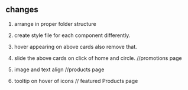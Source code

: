 ## changes

1. arrange in proper folder structure
2. create style file for each component differently.



1. hover appearing on above cards also remove that.
2. slide the above cards on click of home and circle. //promotions page
3. image and text align //products page
4. tooltip on hover of icons // featured Products page